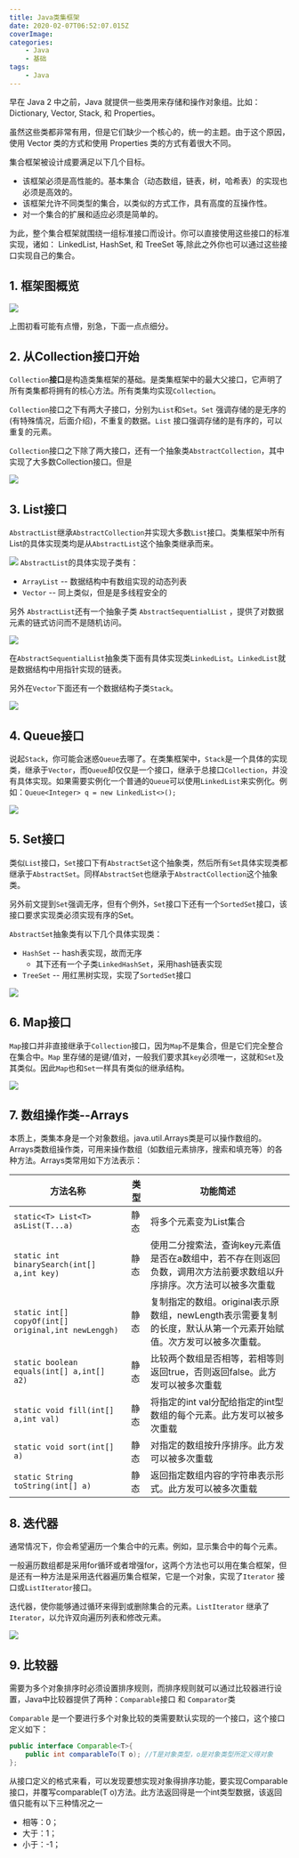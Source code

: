 ```yaml
---
title: Java类集框架
date: 2020-02-07T06:52:07.015Z
coverImage: 
categories: 
    - Java
    - 基础
tags: 
    - Java
---
```

<!-- toc -->

早在 Java 2 中之前，Java 就提供一些类用来存储和操作对象组。比如：Dictionary, Vector, Stack, 和 Properties。

虽然这些类都非常有用，但是它们缺少一个核心的，统一的主题。由于这个原因，使用 Vector 类的方式和使用 Properties 类的方式有着很大不同。

<!-- more -->

集合框架被设计成要满足以下几个目标。

- 该框架必须是高性能的。基本集合（动态数组，链表，树，哈希表）的实现也必须是高效的。
- 该框架允许不同类型的集合，以类似的方式工作，具有高度的互操作性。
- 对一个集合的扩展和适应必须是简单的。

为此，整个集合框架就围绕一组标准接口而设计。你可以直接使用这些接口的标准实现，诸如： LinkedList, HashSet, 和 TreeSet 等,除此之外你也可以通过这些接口实现自己的集合。

## 1. 框架图概览

![](/img/Java%E7%B1%BB%E9%9B%86%E6%A1%86%E6%9E%B6/%E6%A1%86%E6%9E%B6%E5%9B%BE%E6%A6%82%E8%A7%88.png)

上图初看可能有点懵，别急，下面一点点细分。

## 2. 从Collection接口开始

`Collection`**接口**是构造类集框架的基础。是类集框架中的最大父接口，它声明了所有类集都将拥有的核心方法。所有类集均实现`Collection`。

`Collection`接口之下有两大子接口，分别为`List`和`Set`。`Set` 强调存储的是无序的(有特殊情况，后面介绍)，不重复的数据。`List` 接口强调存储的是有序的，可以重复的元素。

`Collection`接口之下除了两大接口，还有一个抽象类`AbstractCollection`，其中实现了大多数Collection接口。但是

![](/img/Java%E7%B1%BB%E9%9B%86%E6%A1%86%E6%9E%B6/Collection%E5%BC%80%E5%A7%8B.png)

## 3. List接口

`AbstractList`继承`AbstractCollection`并实现大多数`List`接口。类集框架中所有List的具体实现类均是从`AbstractList`这个抽象类继承而来。

![](/img/Java%E7%B1%BB%E9%9B%86%E6%A1%86%E6%9E%B6/AbstractList.png)
`AbstractList`的具体实现子类有：
- `ArrayList` -- 数据结构中有数组实现的动态列表
- `Vector` -- 同上类似，但是是多线程安全的

另外 `AbstractList`还有一个抽象子类 `AbstractSequentialList` ，提供了对数据元素的链式访问而不是随机访问。

![](/img/Java%E7%B1%BB%E9%9B%86%E6%A1%86%E6%9E%B6/AbstractList2.png)

在`AbstractSequentialList`抽象类下面有具体实现类`LinkedList`。`LinkedList`就是数据结构中用指针实现的链表。

另外在`Vector`下面还有一个数据结构子类`Stack`。

![](/img/Java%E7%B1%BB%E9%9B%86%E6%A1%86%E6%9E%B6/List.png)


## 4. Queue接口

说起`Stack`，你可能会迷惑`Queue`去哪了。在类集框架中，`Stack`是一个具体的实现类，继承于`Vector`，而`Queue`却仅仅是一个接口，继承于总接口`Collection`，并没有具体实现。如果需要实例化一个普通的`Queue`可以使用`LinkedList`来实例化。例如：`Queue<Integer> q = new LinkedList<>();`

![](/img/Java%E7%B1%BB%E9%9B%86%E6%A1%86%E6%9E%B6/Queue.png)

## 5. Set接口

类似`List`接口，`Set`接口下有`AbstractSet`这个抽象类，然后所有`Set`具体实现类都继承于`AbstractSet`。同样`AbstractSet`也继承于`AbstractCollection`这个抽象类。

另外前文提到`Set`强调无序，但有个例外，`Set`接口下还有一个`SortedSet`接口，该接口要求实现类必须实现有序的Set。

`AbstractSet`抽象类有以下几个具体实现类：
- `HashSet` -- hash表实现，故而无序
    - 其下还有一个子类`LinkedHashSet`，采用hash链表实现
- `TreeSet` -- 用红黑树实现，实现了`SortedSet`接口

![](/img/Java%E7%B1%BB%E9%9B%86%E6%A1%86%E6%9E%B6/Set.png)


## 6. Map接口

`Map`接口并非直接继承于`Collection`接口，因为`Map`不是集合，但是它们完全整合在集合中。`Map` 里存储的是键/值对，一般我们要求其`key`必须唯一，这就和`Set`及其类似。因此`Map`也和`Set`一样具有类似的继承结构。

![](/img/Java%E7%B1%BB%E9%9B%86%E6%A1%86%E6%9E%B6/Map.png)

## 7. 数组操作类--Arrays

本质上，类集本身是一个对象数组。java.util.Arrays类是可以操作数组的。Arrays类数组操作类，可用来操作数组（如数组元素排序，搜索和填充等）的各种方法。Arrays类常用如下方法表示：

|                      方法名称                      | 类型 |                                                  功能简述                                                  |
| ------------------------------------------------- | ---- | --------------------------------------------------------------------------------------------------------- |
| `static<T> List<T> asList(T...a)`                    | 静态 | 将多个元素变为List集合                                                                                      |
| `static int binarySearch(int[] a,int key)`         | 静态 | 使用二分搜索法，查询key元素值是否在a数组中，若不存在则返回负数，调用次方法前要求数组以升序排序。次方法可以被多次重载 |
| `static int[] copyOf(int[] original,int newLenggh)` | 静态 | 复制指定的数组。original表示原数组，newLength表示需要复制的长度，默认从第一个元素开始赋值。次方发可以被多次重载。   |
| `static boolean equals(int[] a,int[] a2)`           | 静态 | 比较两个数组是否相等，若相等则返回true，否则返回false。此方发可以被多次重载                                     |
| `static void fill(int[] a,int val)`                 | 静态 | 将指定的int val分配给指定的int型数组的每个元素。此方发可以被多次重载                                            |
| `static void sort(int[] a)`                         | 静态 | 对指定的数组按升序排序。此方发可以被多次重载                                                                  |
| `static String toString(int[] a)`                    | 静态 | 返回指定数组内容的字符串表示形式。此方发可以被多次重载                                                         |

## 8. 迭代器

通常情况下，你会希望遍历一个集合中的元素。例如，显示集合中的每个元素。

一般遍历数组都是采用for循环或者增强for，这两个方法也可以用在集合框架，但是还有一种方法是采用迭代器遍历集合框架，它是一个对象，实现了`Iterator` 接口或`ListIterator`接口。

迭代器，使你能够通过循环来得到或删除集合的元素。`ListIterator` 继承了`Iterator`，以允许双向遍历列表和修改元素。

![](/img/Java%E7%B1%BB%E9%9B%86%E6%A1%86%E6%9E%B6/%E8%BF%AD%E4%BB%A3%E5%99%A8.png)

## 9. 比较器

需要为多个对象排序时必须设置排序规则，而排序规则就可以通过比较器进行设置，Java中比较器提供了两种：`Comparable`接口 和 `Comparator`类

`Comparable` 是一个要进行多个对象比较的类需要默认实现的一个接口，这个接口定义如下：
```Java
public interface Comparable<T>{
    public int comparableTo(T o); //T是对象类型，o是对象类型所定义得对象
};
```

从接口定义的格式来看，可以发现要想实现对象得排序功能，要实现Comparable接口，并覆写comparable(T o)方法。此方法返回得是一个int类型数据，该返回值只能有以下三种情况之一
- 相等：0；
- 大于：1；
- 小于：-1；
